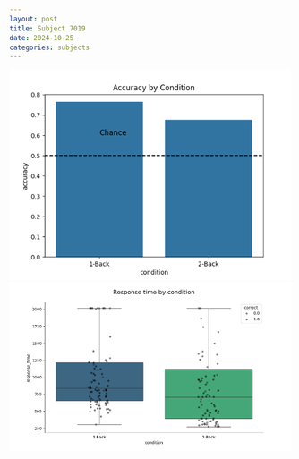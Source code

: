 ```yaml
---
layout: post
title: Subject 7019
date: 2024-10-25
categories: subjects
---
```


![](data/7019/run-22/7019_ATS_acc.png)
![](data/7019/run-22/7019_ATS_rt.png)
